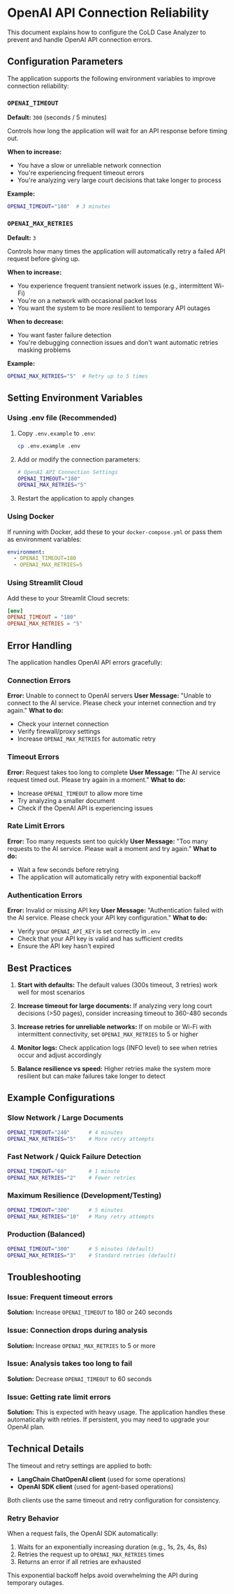 # OpenAI API Connection Reliability

This document explains how to configure the CoLD Case Analyzer to prevent and handle OpenAI API connection errors.

## Configuration Parameters

The application supports the following environment variables to improve connection reliability:

### `OPENAI_TIMEOUT`

**Default:** `300` (seconds / 5 minutes)

Controls how long the application will wait for an API response before timing out.

**When to increase:**
- You have a slow or unreliable network connection
- You're experiencing frequent timeout errors
- You're analyzing very large court decisions that take longer to process

**Example:**
```bash
OPENAI_TIMEOUT="180"  # 3 minutes
```

### `OPENAI_MAX_RETRIES`

**Default:** `3`

Controls how many times the application will automatically retry a failed API request before giving up.

**When to increase:**
- You experience frequent transient network issues (e.g., intermittent Wi-Fi)
- You're on a network with occasional packet loss
- You want the system to be more resilient to temporary API outages

**When to decrease:**
- You want faster failure detection
- You're debugging connection issues and don't want automatic retries masking problems

**Example:**
```bash
OPENAI_MAX_RETRIES="5"  # Retry up to 5 times
```

## Setting Environment Variables

### Using .env file (Recommended)

1. Copy `.env.example` to `.env`:
   ```bash
   cp .env.example .env
   ```

2. Add or modify the connection parameters:
   ```bash
   # OpenAI API Connection Settings
   OPENAI_TIMEOUT="180"
   OPENAI_MAX_RETRIES="5"
   ```

3. Restart the application to apply changes

### Using Docker

If running with Docker, add these to your `docker-compose.yml` or pass them as environment variables:

```yaml
environment:
  - OPENAI_TIMEOUT=180
  - OPENAI_MAX_RETRIES=5
```

### Using Streamlit Cloud

Add these to your Streamlit Cloud secrets:

```toml
[env]
OPENAI_TIMEOUT = "180"
OPENAI_MAX_RETRIES = "5"
```

## Error Handling

The application handles OpenAI API errors gracefully:

### Connection Errors
**Error:** Unable to connect to OpenAI servers
**User Message:** "Unable to connect to the AI service. Please check your internet connection and try again."
**What to do:**
- Check your internet connection
- Verify firewall/proxy settings
- Increase `OPENAI_MAX_RETRIES` for automatic retry

### Timeout Errors
**Error:** Request takes too long to complete
**User Message:** "The AI service request timed out. Please try again in a moment."
**What to do:**
- Increase `OPENAI_TIMEOUT` to allow more time
- Try analyzing a smaller document
- Check if the OpenAI API is experiencing issues

### Rate Limit Errors
**Error:** Too many requests sent too quickly
**User Message:** "Too many requests to the AI service. Please wait a moment and try again."
**What to do:**
- Wait a few seconds before retrying
- The application will automatically retry with exponential backoff

### Authentication Errors
**Error:** Invalid or missing API key
**User Message:** "Authentication failed with the AI service. Please check your API key configuration."
**What to do:**
- Verify your `OPENAI_API_KEY` is set correctly in `.env`
- Check that your API key is valid and has sufficient credits
- Ensure the API key hasn't expired

## Best Practices

1. **Start with defaults:** The default values (300s timeout, 3 retries) work well for most scenarios

2. **Increase timeout for large documents:** If analyzing very long court decisions (>50 pages), consider increasing timeout to 360-480 seconds

3. **Increase retries for unreliable networks:** If on mobile or Wi-Fi with intermittent connectivity, set `OPENAI_MAX_RETRIES` to 5 or higher

4. **Monitor logs:** Check application logs (INFO level) to see when retries occur and adjust accordingly

5. **Balance resilience vs speed:** Higher retries make the system more resilient but can make failures take longer to detect

## Example Configurations

### Slow Network / Large Documents
```bash
OPENAI_TIMEOUT="240"      # 4 minutes
OPENAI_MAX_RETRIES="5"    # More retry attempts
```

### Fast Network / Quick Failure Detection
```bash
OPENAI_TIMEOUT="60"       # 1 minute
OPENAI_MAX_RETRIES="2"    # Fewer retries
```

### Maximum Resilience (Development/Testing)
```bash
OPENAI_TIMEOUT="300"      # 5 minutes
OPENAI_MAX_RETRIES="10"   # Many retry attempts
```

### Production (Balanced)
```bash
OPENAI_TIMEOUT="300"      # 5 minutes (default)
OPENAI_MAX_RETRIES="3"    # Standard retries (default)
```

## Troubleshooting

### Issue: Frequent timeout errors
**Solution:** Increase `OPENAI_TIMEOUT` to 180 or 240 seconds

### Issue: Connection drops during analysis
**Solution:** Increase `OPENAI_MAX_RETRIES` to 5 or more

### Issue: Analysis takes too long to fail
**Solution:** Decrease `OPENAI_TIMEOUT` to 60 seconds

### Issue: Getting rate limit errors
**Solution:** This is expected with heavy usage. The application handles these automatically with retries. If persistent, you may need to upgrade your OpenAI plan.

## Technical Details

The timeout and retry settings are applied to both:
- **LangChain ChatOpenAI client** (used for some operations)
- **OpenAI SDK client** (used for agent-based operations)

Both clients use the same timeout and retry configuration for consistency.

### Retry Behavior

When a request fails, the OpenAI SDK automatically:
1. Waits for an exponentially increasing duration (e.g., 1s, 2s, 4s, 8s)
2. Retries the request up to `OPENAI_MAX_RETRIES` times
3. Returns an error if all retries are exhausted

This exponential backoff helps avoid overwhelming the API during temporary outages.
